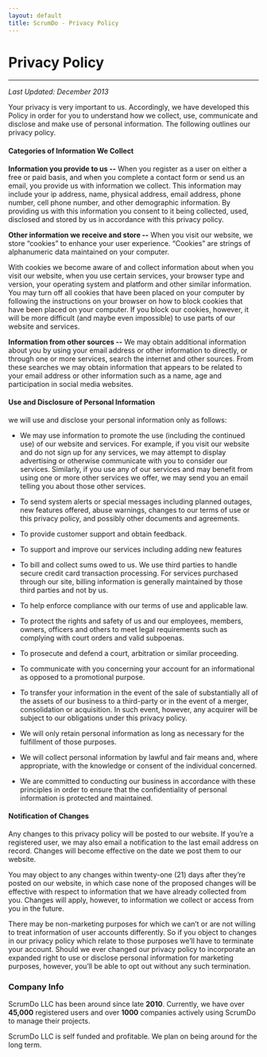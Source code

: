 ```yaml
---
layout: default
title: ScrumDo - Privacy Policy
---
```



# Privacy Policy
----


*Last Updated: December 2013*

Your privacy is very important to us. Accordingly, we have developed this Policy in order for you to understand how we collect, use, communicate and disclose and make use of personal information. The following outlines our privacy policy.


#### Categories of Information We Collect

**Information you provide to us --** When you register as a user on either a free or paid basis, and when you complete a contact form or send us an email, you provide us with information we collect. This information may include your ip address, name, physical address, email address, phone number, cell phone number, and other demographic information.  By providing us with this information you consent to it being collected, used, disclosed and stored by us in accordance with this privacy policy.

**Other information we receive and store --** When you visit our website, we store “cookies” to enhance your user experience.  “Cookies” are strings of alphanumeric data maintained on your computer.

With cookies we become aware of and collect information about when you visit our website, when you use certain services, your browser type and version, your operating system and platform and other similar information. You may turn off all cookies that have been placed on your computer by following the instructions on your browser on how to block cookies that have been placed on your computer. If you block our cookies, however, it will be more difficult (and maybe even impossible) to use parts of our website and services.

**Information from other sources --** We may obtain additional information about you by using your email address or other information to directly, or through one or more services, search the internet and other sources. From these searches we may obtain information that appears to be related to your email address or other information such as a name, age and participation in social media websites.

#### Use and Disclosure of Personal Information

we will use and disclose your personal information only as follows:

* We may use information to promote the use (including the continued use) of our website and services. For example, if you visit our website and do not sign up for any services, we may attempt to display advertising or otherwise communicate with you to consider our services. Similarly, if you use any of our services and may benefit from using one or more other services we offer, we may send you an email telling you about those other services.

* To send system alerts or special messages including planned outages, new features offered, abuse warnings, changes to our terms of use or this privacy policy, and possibly other documents and agreements.

* To provide customer support and obtain feedback.

* To support and improve our services including adding new features 

* To bill and collect sums owed to us.  We use third parties to handle secure credit card transaction processing.  For services purchased through our site, billing information is generally maintained by those third parties and not by us.

* To help enforce compliance with our terms of use and applicable law.

* To protect the rights and safety of us and our employees, members, owners, officers and others
to meet legal requirements such as complying with court orders and valid subpoenas.

* To prosecute and defend a court, arbitration or similar proceeding.

* To communicate with you concerning your account for an informational as opposed to a promotional purpose.

* To transfer your information in the event of the sale of substantially all of the assets of our business to a third-party or in the event of a merger, consolidation or acquisition.  In such event, however, any acquirer will be subject to our obligations under this privacy policy.

* We will only retain personal information as long as necessary for the fulfillment of those purposes.

* We will collect personal information by lawful and fair means and, where appropriate, with the knowledge or consent of the individual concerned.

* We are committed to conducting our business in accordance with these principles in order to ensure that the confidentiality of personal information is protected and maintained.


#### Notification of Changes

Any changes to this privacy policy will be posted to our website. If you’re a registered user, we may also email a notification to the last email address on record. Changes will become effective on the date we post them to our website.

You may object to any changes within twenty-one (21) days after they’re posted on our website, in which case none of the proposed changes will be effective with respect to information that we have already collected from you. Changes will apply, however, to information we collect or access from you in the future.

There may be non-marketing purposes for which we can’t or are not willing to treat information of user accounts differently.  So if you object to changes in our privacy policy which relate to those purposes we’ll have to terminate your account.  Should we ever changed our privacy policy to incorporate an expanded right to use or disclose personal information for marketing purposes, however, you’ll be able to opt out without any such termination.





### Company Info 

ScrumDo LLC has been around since late **2010**.  Currently, we have over **45,000** registered users and over **1000** companies actively using ScrumDo to manage their projects.  

ScrumDo LLC is self funded and profitable.  We plan on being around for the long term.







